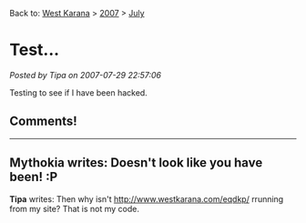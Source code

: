 Back to: [West Karana](/posts/westkarana.md) > [2007](/posts/2007/westkarana.md) > [July](./westkarana.md)
# Test...

*Posted by Tipa on 2007-07-29 22:57:06*

Testing to see if I have been hacked.
## Comments!
---
**Mythokia** writes: Doesn't look like you have been! :P
---
**Tipa** writes: Then why isn't http://www.westkarana.com/eqdkp/ rrunning from my site? That is not my code.
